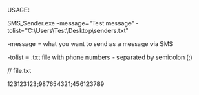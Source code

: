 USAGE:

SMS_Sender.exe -message="Test message" -tolist="C:\Users\Test\Desktop\senders.txt"

-message = what you want to send as a message via SMS

-tolist = .txt file with phone numbers - separated by semicolon (;)

// file.txt

123123123;987654321;456123789
